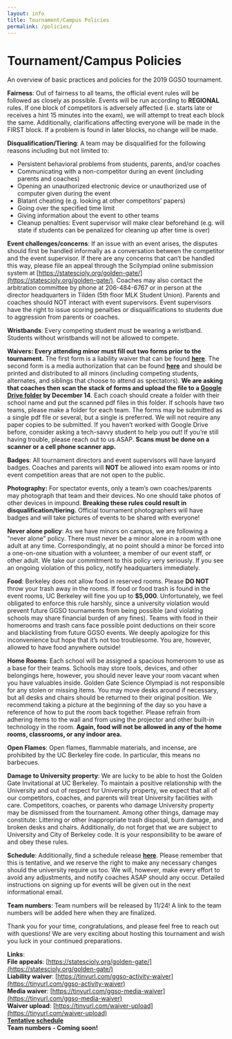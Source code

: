 ```yaml
---
layout: info
title: Tournament/Campus Policies
permalink: /policies/
---
```


# Tournament/Campus Policies

An overview of basic practices and policies for the 2019 GGSO tournament.

**Fairness**: Out of fairness to all teams, the official event rules will be followed as closely as possible. Events will be run according to **REGIONAL** rules. If one block of competitors is adversely affected (i.e. starts late or receives a hint 15 minutes into the exam), we will attempt to treat each block the same. Additionally, clarifications affecting everyone will be made in the FIRST block. If a problem is found in later blocks, no change will be made.

**Disqualification/Tiering**: A team may be disqualified for the following reasons including but not limited to:
- Persistent behavioral problems from students, parents, and/or coaches
- Communicating with a non-competitor during an event (including parents and coaches)
- Opening an unauthorized electronic device or unauthorized use of computer given during the event
- Blatant cheating (e.g. looking at other competitors’ papers)
- Going over the specified time limit
- Giving information about the event to other teams
- Cleanup penalties: Event supervisor will make clear beforehand (e.g. will state if students can be penalized for cleaning up after time is over)

**Event challenges/concerns**: If an issue with an event arises, the disputes should first be handled informally as a conversation between the competitor and the event supervisor. If there are any concerns that can’t be handled this way, please file an appeal through the Scilympiad online submission system at [https://statescioly.org/golden-gate/](https://statescioly.org/golden-gate/). Coaches may also contact the arbitration committee by phone at 206-484-6767 or in person at the director headquarters in Tilden (5th floor MLK Student Union). Parents and coaches should NOT interact with event supervisors. Event supervisors have the right to issue scoring penalties or disqualifications to students due to aggression from parents or coaches.

**Wristbands**: Every competing student must be wearing a wristband. Students without wristbands will not be allowed to compete.

**Waivers: Every attending minor must fill out two forms prior to the tournament.** The first form is a liability waiver that can be found **[here](https://tinyurl.com/ggso-activity-waiver)**. The second form is a media authorization that can be found **[here](https://tinyurl.com/ggso-media-waiver)** and should be printed and distributed to all minors (including competing students, alternates, and siblings that choose to attend as spectators). **We are asking that coaches then scan the stack of forms and upload the file to a [Google Drive folder](https://tinyurl.com/waiver-upload) by December 14**.  Each coach should create a folder with their school name and put the scanned pdf files in this folder. If schools have two teams, please make a folder for each team. The forms may be submitted as a single pdf file or several, but a single is preferred. We will not require any paper copies to be submitted. If you haven’t worked with Google Drive before, consider asking a tech-savvy student to help you out! If you’re still having trouble, please reach out to us ASAP. **Scans must be done on a scanner or a cell phone scanner app.**

**Badges**: All tournament directors and event supervisors will have lanyard badges. Coaches and parents will **NOT** be allowed into exam rooms or into event competition areas that are not open to the public.

**Photography:** For spectator events, only a team’s own coaches/parents may photograph that team and their devices. No one should take photos of other devices in impound. **Breaking these rules could result in disqualification/tiering.** Official tournament photographers will have badges and will take pictures of events to be shared with everyone!

**Never alone policy**: As we have minors on campus, we are following a “never alone” policy. There must never be a minor alone in a room with one adult at any time. Correspondingly, at no point should a minor be forced into a one-on-one situation with a volunteer, a member of our event staff, or other adult. We take our commitment to this policy very seriously. If you see an ongoing violation of this policy, notify headquarters immediately.

**Food**: Berkeley does not allow food in reserved rooms. Please **DO NOT** throw your trash away in the rooms. If food or food trash is found in the event rooms, UC Berkeley will fine you up to **$5,000**. Unfortunately, we feel obligated to enforce this rule harshly, since a university violation would prevent future GGSO tournaments from being possible (and violating schools may share financial burden of any fines). Teams with food in their homerooms and trash cans face possible point deductions on their score and blacklisting from future GGSO events. We deeply apologize for this inconvenience but hope that it’s not too troublesome. You are, however, allowed to have food anywhere outside!

**Home Rooms**: Each school will be assigned a spacious homeroom to use as a base for their teams. Schools may store tools, devices, and other belongings here, however, you should never leave your room vacant when you have valuables inside. Golden Gate Science Olympiad is not responsible for any stolen or missing items. You may move desks around if necessary, but all desks and chairs should be returned to their original position. We recommend taking a picture at the beginning of the day so you have a reference of how to put the room back together. Please refrain from adhering items to the wall and from using the projector and other built-in technology in the room. **Again, food will not be allowed in any of the home rooms, classrooms, or any indoor area.**

**Open Flames**: Open flames, flammable materials, and incense, are prohibited by the UC Berkeley fire code. In particular, this means no barbecues.

**Damage to University property**: We are lucky to be able to host the Golden Gate Invitational at UC Berkeley. To maintain a positive relationship with the University and out of respect for University property, we expect that all of our competitors, coaches, and parents will treat University facilities with care. Competitors, coaches, or parents who damage University property may be dismissed from the tournament. Among other things, damage may constitute: Littering or other inappropriate trash disposal, burn damage, and broken desks and chairs. Additionally, do not forget that we are subject to University and City of Berkeley code. It is your responsibility to be aware of and obey these rules.

**Schedule**: Additionally, find a schedule release **[here](https://docs.google.com/spreadsheets/d/1KP6sDgLW2YGVTInC7Uecl691k-50nl79WJTraqXx-DE/edit?usp=sharing)**. Please remember that this is tentative, and we reserve the right to make any necessary changes should the university require us too. We will, however, make every effort to avoid any adjustments, and notify coaches ASAP should any occur. Detailed instructions on signing up for events will be given out in the next informational email.

**Team numbers**: Team numbers will be released by 11/24! A link to the team numbers will be added here when they are finalized.

Thank you for your time, congratulations, and please feel free to reach out with questions! We are very exciting about hosting this tournament and wish you luck in your continued preparations.

**Links**:
<br>**File appeals**: [https://statescioly.org/golden-gate/](https://statescioly.org/golden-gate/)
<br>**Liability waiver**: [https://tinyurl.com/ggso-activity-waiver](https://tinyurl.com/ggso-activity-waiver)
<br>**Media waiver**: [https://tinyurl.com/ggso-media-waiver](https://tinyurl.com/ggso-media-waiver)
<br>**Waiver upload**: [https://tinyurl.com/waiver-upload](https://tinyurl.com/waiver-upload)
<br>**[Tentative schedule](https://docs.google.com/spreadsheets/d/1KP6sDgLW2YGVTInC7Uecl691k-50nl79WJTraqXx-DE/edit?usp=sharing)**
<br>**Team numbers - Coming soon!**
